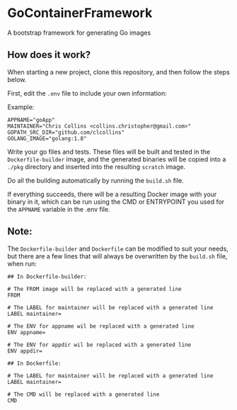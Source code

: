 GoContainerFramework
====================

A bootstrap framework for generating Go images

## How does it work?

When starting a new project, clone this repository, and then follow the steps below.

First, edit the `.env` file to include your own information:

Example:

```
APPNAME="goApp"
MAINTAINER="Chris Collins <collins.christopher@gmail.com>"
GOPATH_SRC_DIR="github.com/clcollins"
GOLANG_IMAGE="golang:1.8"
```

Write your go files and tests.  These files will be built and tested in the `Dockerfile-builder` image, and the generated binaries will be copied into a `./pkg` directory and inserted into the resulting `scratch` image.

Do all the building automatically by running the `build.sh` file.

If everything succeeds, there will be a resulting Docker image with your binary in it, which can be run using the CMD or ENTRYPOINT you used for the `APPNAME` variable in the .env file.

## Note:

The `Dockerfile-builder` and `Dockerfile` can be modified to suit your needs, but there are a few lines that will always be overwritten by the `build.sh` file, when run:

```
## In Dockerfile-builder:

# The FROM image will be replaced with a generated line
FROM

# The LABEL for maintainer will be replaced with a generated line
LABEL maintainer=

# The ENV for appname wil be replaced with a generated line
ENV appname=

# The ENV for appdir wil be replaced with a generated line
ENV appdir=

## In Dockerfile:

# The LABEL for maintainer will be replaced with a generated line
LABEL maintainer=

# The CMD will be replaced with a generated line
CMD
```
